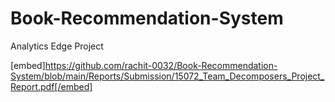 # Book-Recommendation-System
Analytics Edge Project

[embed]https://github.com/rachit-0032/Book-Recommendation-System/blob/main/Reports/Submission/15072_Team_Decomposers_Project_Report.pdf[/embed]
